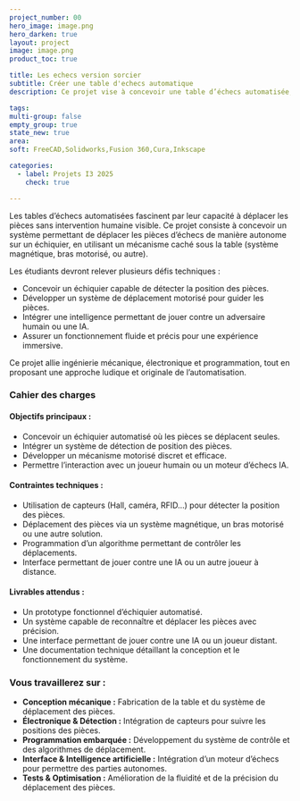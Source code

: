```yaml
---
project_number: 00
hero_image: image.png
hero_darken: true
layout: project
image: image.png
product_toc: true

title: Les echecs version sorcier
subtitle: Créer une table d'echecs automatique
description: Ce projet vise à concevoir une table d’échecs automatisée, où les pièces se déplacent seules comme par magie. En combinant des technologies de positionnement et de motorisation, l’objectif est de créer une expérience immersive inspirée des échecs version sorcier.  

tags: 
multi-group: false
empty_group: true
state_new: true
area: 
soft: FreeCAD,Solidworks,Fusion 360,Cura,Inkscape

categories:
  - label: Projets I3 2025
    check: true

---
```


Les tables d’échecs automatisées fascinent par leur capacité à déplacer les pièces sans intervention humaine visible. Ce projet consiste à concevoir un système permettant de déplacer les pièces d’échecs de manière autonome sur un échiquier, en utilisant un mécanisme caché sous la table (système magnétique, bras motorisé, ou autre).  

Les étudiants devront relever plusieurs défis techniques :  
- Concevoir un échiquier capable de détecter la position des pièces.  
- Développer un système de déplacement motorisé pour guider les pièces.  
- Intégrer une intelligence permettant de jouer contre un adversaire humain ou une IA.  
- Assurer un fonctionnement fluide et précis pour une expérience immersive.  

Ce projet allie ingénierie mécanique, électronique et programmation, tout en proposant une approche ludique et originale de l’automatisation.  

### **Cahier des charges**  
#### **Objectifs principaux :**  
- Concevoir un échiquier automatisé où les pièces se déplacent seules.  
- Intégrer un système de détection de position des pièces.  
- Développer un mécanisme motorisé discret et efficace.  
- Permettre l’interaction avec un joueur humain ou un moteur d’échecs IA.  

#### **Contraintes techniques :**  
- Utilisation de capteurs (Hall, caméra, RFID…) pour détecter la position des pièces.  
- Déplacement des pièces via un système magnétique, un bras motorisé ou une autre solution.  
- Programmation d’un algorithme permettant de contrôler les déplacements.  
- Interface permettant de jouer contre une IA ou un autre joueur à distance.  

#### **Livrables attendus :**  
- Un prototype fonctionnel d’échiquier automatisé.  
- Un système capable de reconnaître et déplacer les pièces avec précision.  
- Une interface permettant de jouer contre une IA ou un joueur distant.  
- Une documentation technique détaillant la conception et le fonctionnement du système.  

### **Vous travaillerez sur :**  
- **Conception mécanique :** Fabrication de la table et du système de déplacement des pièces.  
- **Électronique & Détection :** Intégration de capteurs pour suivre les positions des pièces.  
- **Programmation embarquée :** Développement du système de contrôle et des algorithmes de déplacement.  
- **Interface & Intelligence artificielle :** Intégration d’un moteur d’échecs pour permettre des parties autonomes.  
- **Tests & Optimisation :** Amélioration de la fluidité et de la précision du déplacement des pièces.  
